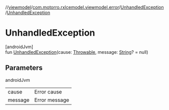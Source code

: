 //[viewmodel](../../../index.md)/[com.motorro.rxlcemodel.viewmodel.error](../index.md)/[UnhandledException](index.md)/[UnhandledException](-unhandled-exception.md)

# UnhandledException

[androidJvm]\
fun [UnhandledException](-unhandled-exception.md)(cause: [Throwable](https://kotlinlang.org/api/latest/jvm/stdlib/kotlin/-throwable/index.html), message: [String](https://kotlinlang.org/api/latest/jvm/stdlib/kotlin/-string/index.html)? = null)

## Parameters

androidJvm

| | |
|---|---|
| cause | Error cause |
| message | Error message |

